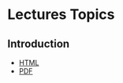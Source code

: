 # Lectures Topics

## Introduction

- [HTML](/src/T01_intro/T01.html)
- [PDF](/src/T01_intro/T01.pdf)


